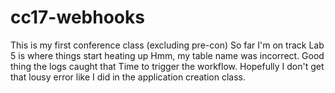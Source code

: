 # cc17-webhooks
This is my first conference class (excluding pre-con)
So far I'm on track
Lab 5 is where things start heating up
Hmm, my table name was incorrect. Good thing the logs caught that
Time to trigger the workflow. Hopefully I don't get that lousy error like I did in the application creation class.
